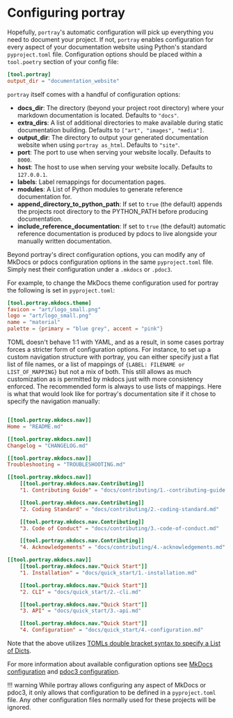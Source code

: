 # Configuring portray

Hopefully, `portray`'s automatic configuration will pick up everything you need to document your project.
If not, `portray` enables configuration for every aspect of your documentation website using Python's standard `pyproject.toml` file.
Configuration options should be placed within a `tool.poetry` section of your config file:

```toml
[tool.portray]
output_dir = "documentation_website"
```

`portray` itself comes with a handful of configuration options:

 - **docs_dir**: The directory (beyond your project root directory) where your markdown documentation is located. Defaults to `"docs"`.
 - **extra_dirs**: A list of additional directories to make available during static documentation building. Defaults to `["art", "images", "media"]`.
 - **output_dir**: The directory to output your generated documentation website when using `portray as_html`. Defaults to `"site"`.
 - **port**: The port to use when serving your website locally. Defaults to `8000`.
 - **host**: The host to use when serving your website locally. Defaults to `127.0.0.1`.
 - **labels**: Label remappings for documentation pages.
 - **modules**: A List of Python modules to generate reference documentation for.
 - **append_directory_to_python_path**: If set to `true` (the default) appends the projects root directory to the PYTHON_PATH before producing documentation.
 - **include_reference_documentation**: If set to `true` (the default) automatic reference documentation is produced by pdocs to live alongside your manually written documentation.

Beyond portray's direct configuration options, you can modify any of MkDocs or pdocs configuration options in the same `pyproject.toml` file.
Simply nest their configuration under a `.mkdocs` or `.pdoc3`.

For example, to change the MkDocs theme configuration used for portray the following is set in `pyproject.toml`:

```toml
[tool.portray.mkdocs.theme]
favicon = "art/logo_small.png"
logo = "art/logo_small.png"
name = "material"
palette = {primary = "blue grey", accent = "pink"}
```

TOML doesn't behave 1:1 with YAML, and as a result, in some cases portray forces a stricter form of configuration options.
For instance, to set up a custom navigation structure with portray, you can either specify just a flat list of file names, or a list of mappings of `{LABEL: FILENAME or LIST_OF_MAPPING}` but not a mix of both.
This still allows as much customization as is permitted by mkdocs just with more consistency enforced. The recommended form is always to use lists of mappings.
Here is what that would look like for portray's documentation site if it chose to specify the navigation manually:

```toml

[[tool.portray.mkdocs.nav]]
Home = "README.md"

[[tool.portray.mkdocs.nav]]
Changelog = "CHANGELOG.md"

[[tool.portray.mkdocs.nav]]
Troubleshooting = "TROUBLESHOOTING.md"

[[tool.portray.mkdocs.nav]]
    [[tool.portray.mkdocs.nav.Contributing]]
    "1. Contributing Guide" = "docs/contributing/1.-contributing-guide.md"

    [[tool.portray.mkdocs.nav.Contributing]]
    "2. Coding Standard" = "docs/contributing/2.-coding-standard.md"

    [[tool.portray.mkdocs.nav.Contributing]]
    "3. Code of Conduct" = "docs/contributing/3.-code-of-conduct.md"

    [[tool.portray.mkdocs.nav.Contributing]]
    "4. Acknowledgements" = "docs/contributing/4.-acknowledgements.md"

[[tool.portray.mkdocs.nav]]
    [[tool.portray.mkdocs.nav."Quick Start"]]
    "1. Installation" = "docs/quick_start/1.-installation.md"

    [[tool.portray.mkdocs.nav."Quick Start"]]
    "2. CLI" = "docs/quick_start/2.-cli.md"

    [[tool.portray.mkdocs.nav."Quick Start"]]
    "3. API" = "docs/quick_start/3.-api.md"

    [[tool.portray.mkdocs.nav."Quick Start"]]
    "4. Configuration" = "docs/quick_start/4.-configuration.md"
```

Note that the above utilizes [TOMLs double bracket syntax to specify a List of Dicts](https://github.com/toml-lang/toml/blob/master/README.md#user-content-array-of-tables).

For more information about available configuration options see [MkDocs configuration](https://www.mkdocs.org/user-guide/configuration/) and [pdoc3 configuration](https://github.com/pdoc3/pdoc/blob/master/pdoc/templates/config.mako).

!!! warning
    While portray allows configuring any aspect of MkDocs or pdoc3, it only allows that configuration to be defined in a `pyproject.toml` file. Any other configuration files normally used for these projects will be ignored.

